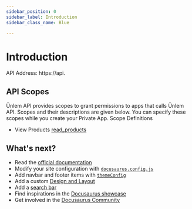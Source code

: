 ```yaml
---
sidebar_position: 0
sidebar_label: Introduction
sidebar_class_name: Blue

---
```


# Introduction

API Address: https://api.


## API Scopes​

Ünlem API provides scopes to grant permissions to apps that calls Ünlem API. Scopes and their descriptions are given below. You can specify these scopes while you create your Private App.
Scope Definitions​
- View Products [read_products](https://docusaurus.io/)


## What's next?

- Read the [official documentation](https://docusaurus.io/)
- Modify your site configuration with [`docusaurus.config.js`](https://docusaurus.io/docs/api/docusaurus-config)
- Add navbar and footer items with [`themeConfig`](https://docusaurus.io/docs/api/themes/configuration)
- Add a custom [Design and Layout](https://docusaurus.io/docs/styling-layout)
- Add a [search bar](https://docusaurus.io/docs/search)
- Find inspirations in the [Docusaurus showcase](https://docusaurus.io/showcase)
- Get involved in the [Docusaurus Community](https://docusaurus.io/community/support)
